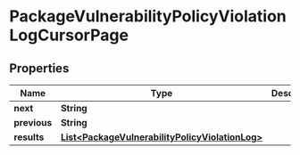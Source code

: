 
# PackageVulnerabilityPolicyViolationLogCursorPage

## Properties
Name | Type | Description | Notes
------------ | ------------- | ------------- | -------------
**next** | **String** |  |  [optional]
**previous** | **String** |  |  [optional]
**results** | [**List&lt;PackageVulnerabilityPolicyViolationLog&gt;**](PackageVulnerabilityPolicyViolationLog.md) |  | 



